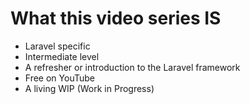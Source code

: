 # What this video series IS
- Laravel specific
- Intermediate level
- A refresher or introduction to the Laravel framework
- Free on YouTube
- A living WIP (Work in Progress)

<!--
I am not charging money for this course. It's going to be available for free on my YouTube channel. For LinkedIn, I will put a link to the channel in the post.

This is very laravel specific, and we will try to do things in the "laravel way"

I will be assuming that you already are familiar with the basic concepts of programming such as OOP and such.

This can be a refresher to watch through or to help you get caught up to work on your own laravel project.

This is a live series, which means it is ever evolving, I am continuing to make content for it.
When I deem the series to be finished, I will likely update this video to reflect that state.
-->